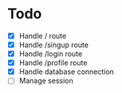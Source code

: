 # Todo
* [X] Handle / route
* [X] Handle /singup route
* [X] Handle /login route
* [X] Handle /profile route
* [X] Handle database connection
* [ ] Manage session